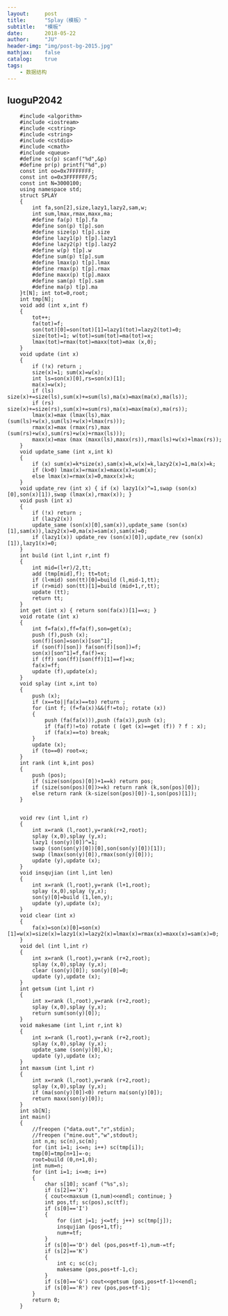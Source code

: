 ```yaml
---
layout:     post
title:      "Splay（模板）"
subtitle:   "模板"
date:       2018-05-22
author:     "JU"
header-img: "img/post-bg-2015.jpg"
mathjax:    false
catalog:    true
tags:
    - 数据结构
---
```


## luoguP2042

        #include <algorithm>
        #include <iostream>
        #include <cstring>
        #include <string>
        #include <cstdio>
        #include <cmath>
        #include <queue>
        #define sc(p) scanf("%d",&p)
        #define pr(p) printf("%d",p)
        const int oo=0x7FFFFFFF;
        const int o=0x3FFFFFFF/5;
        const int N=3000100;
        using namespace std;
        struct SPLAY
        {
            int fa,son[2],size,lazy1,lazy2,sam,w;
            int sum,lmax,rmax,maxx,ma;
            #define fa(p) t[p].fa
            #define son(p) t[p].son
            #define size(p) t[p].size
            #define lazy1(p) t[p].lazy1
            #define lazy2(p) t[p].lazy2
            #define w(p) t[p].w
            #define sum(p) t[p].sum
            #define lmax(p) t[p].lmax
            #define rmax(p) t[p].rmax
            #define maxx(p) t[p].maxx
            #define sam(p) t[p].sam
            #define ma(p) t[p].ma
        }t[N]; int tot=0,root;
        int tmp[N];
        void add (int x,int f)
        {
            tot++;
            fa(tot)=f;
            son(tot)[0]=son(tot)[1]=lazy1(tot)=lazy2(tot)=0;
            size(tot)=1; w(tot)=sum(tot)=ma(tot)=x;
            lmax(tot)=rmax(tot)=maxx(tot)=max (x,0);
        }
        void update (int x)
        {
            if (!x) return ;
            size(x)=1; sum(x)=w(x);
            int ls=son(x)[0],rs=son(x)[1];
            ma(x)=w(x);
            if (ls) size(x)+=size(ls),sum(x)+=sum(ls),ma(x)=max(ma(x),ma(ls));
            if (rs) size(x)+=size(rs),sum(x)+=sum(rs),ma(x)=max(ma(x),ma(rs));
            lmax(x)=max (lmax(ls),max (sum(ls)+w(x),sum(ls)+w(x)+lmax(rs)));
            rmax(x)=max (rmax(rs),max (sum(rs)+w(x),sum(rs)+w(x)+rmax(ls)));
            maxx(x)=max (max (maxx(ls),maxx(rs)),rmax(ls)+w(x)+lmax(rs));
        }
        void update_same (int x,int k)
        {
            if (x) sum(x)=k*size(x),sam(x)=k,w(x)=k,lazy2(x)=1,ma(x)=k;
            if (k>0) lmax(x)=rmax(x)=maxx(x)=sum(x);
            else lmax(x)=rmax(x)=0,maxx(x)=k;
        }
        void update_rev (int x) { if (x) lazy1(x)^=1,swap (son(x)[0],son(x)[1]),swap (lmax(x),rmax(x)); }
        void push (int x)
        {
            if (!x) return ;
            if (lazy2(x))
            update_same (son(x)[0],sam(x)),update_same (son(x)[1],sam(x)),lazy2(x)=0,ma(x)=sam(x),sam(x)=0;
            if (lazy1(x)) update_rev (son(x)[0]),update_rev (son(x)[1]),lazy1(x)=0;
        }
        int build (int l,int r,int f)
        {
            int mid=(l+r)/2,tt;
            add (tmp[mid],f); tt=tot;
            if (l<mid) son(tt)[0]=build (l,mid-1,tt);
            if (r>mid) son(tt)[1]=build (mid+1,r,tt);
            update (tt);
            return tt;
        }
        int get (int x) { return son(fa(x))[1]==x; }
        void rotate (int x)
        {
            int f=fa(x),ff=fa(f),son=get(x);
            push (f),push (x);
            son(f)[son]=son(x)[son^1];
            if (son(f)[son]) fa(son(f)[son])=f;
            son(x)[son^1]=f,fa(f)=x;
            if (ff) son(ff)[son(ff)[1]==f]=x;
            fa(x)=ff;
            update (f),update(x);
        }
        void splay (int x,int to)
        {
            push (x);
            if (x==to||fa(x)==to) return ;
            for (int f; (f=fa(x))&&(f!=to); rotate (x))
            {
                push (fa(fa(x))),push (fa(x)),push (x);
                if (fa(f)!=to) rotate ( (get (x)==get (f)) ? f : x);
                if (fa(x)==to) break; 
            }
            update (x);
            if (to==0) root=x;
        }
        int rank (int k,int pos)
        {
            push (pos);
            if (size(son(pos)[0])+1==k) return pos;
            if (size(son(pos)[0])>=k) return rank (k,son(pos)[0]);
            else return rank (k-size(son(pos)[0])-1,son(pos)[1]);
        }


        void rev (int l,int r)
        {
            int x=rank (l,root),y=rank(r+2,root);
            splay (x,0),splay (y,x);
            lazy1 (son(y)[0])^=1;
            swap (son(son(y)[0])[0],son(son(y)[0])[1]);
            swap (lmax(son(y)[0]),rmax(son(y)[0]));
            update (y),update (x);
        }
        void insqujian (int l,int len)
        {
            int x=rank (l,root),y=rank (l+1,root);
            splay (x,0),splay (y,x);
            son(y)[0]=build (1,len,y);
            update (y),update (x);
        }
        void clear (int x)
        {
            fa(x)=son(x)[0]=son(x)[1]=w(x)=size(x)=lazy1(x)=lazy2(x)=lmax(x)=rmax(x)=maxx(x)=sam(x)=0;
        }
        void del (int l,int r)
        {
            int x=rank (l,root),y=rank (r+2,root);
            splay (x,0),splay (y,x);
            clear (son(y)[0]); son(y)[0]=0;
            update (y),update (x);
        }
        int getsum (int l,int r)
        {
            int x=rank (l,root),y=rank (r+2,root);
            splay (x,0),splay (y,x);
            return sum(son(y)[0]);
        }
        void makesame (int l,int r,int k)
        {
            int x=rank (l,root),y=rank (r+2,root);
            splay (x,0),splay (y,x);
            update_same (son(y)[0],k);
            update (y),update (x);
        }
        int maxsum (int l,int r)
        {
            int x=rank (l,root),y=rank (r+2,root);
            splay (x,0),splay (y,x);
            if (ma(son(y)[0])<0) return ma(son(y)[0]);
            return maxx(son(y)[0]);
        }
        int sb[N];
        int main()
        {
            //freopen ("data.out","r",stdin);
            //freopen ("mine.out","w",stdout);
            int n,m; sc(n),sc(m);
            for (int i=1; i<=n; i++) sc(tmp[i]);
            tmp[0]=tmp[n+1]=-o;
            root=build (0,n+1,0);
            int num=n;
            for (int i=1; i<=m; i++)
            {
                char s[10]; scanf ("%s",s);
                if (s[2]=='X')
                { cout<<maxsum (1,num)<<endl; continue; }
                int pos,tf; sc(pos),sc(tf);
                if (s[0]=='I')
                {
                    for (int j=1; j<=tf; j++) sc(tmp[j]);
                    insqujian (pos+1,tf);
                    num+=tf;
                }
                if (s[0]=='D') del (pos,pos+tf-1),num-=tf;
                if (s[2]=='K')
                {
                    int c; sc(c);
                    makesame (pos,pos+tf-1,c);
                }
                if (s[0]=='G') cout<<getsum (pos,pos+tf-1)<<endl;
                if (s[0]=='R') rev (pos,pos+tf-1);
            }
            return 0;
        }
